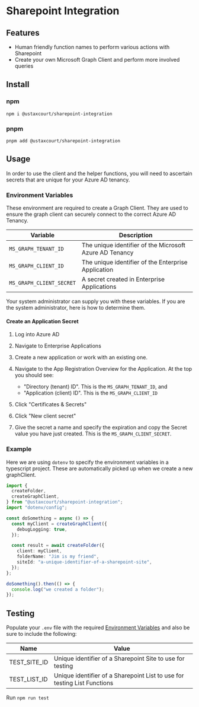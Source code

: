 # Sharepoint Integration

## Features

- Human friendly function names to perform various actions with Sharepoint
- Create your own Microsoft Graph Client and perform more involved queries

## Install

### npm

```
npm i @ustaxcourt/sharepoint-integration
```

### pnpm

```
pnpm add @ustaxcourt/sharepoint-integration
```

## Usage

In order to use the client and the helper functions, you will need to ascertain secrets that are unique for your Azure AD tenancy.

### Environment Variables

These environment are required to create a Graph Client. They are used to ensure the graph client can securely connect to the correct Azure AD Tenancy.

| Variable                 | Description                                             |
| ------------------------ | ------------------------------------------------------- |
| `MS_GRAPH_TENANT_ID`     | The unique identifier of the Microsoft Azure AD Tenancy |
| `MS_GRAPH_CLIENT_ID`     | The unique identifier of the Enterprise Application     |
| `MS_GRAPH_CLIENT_SECRET` | A secret created in Enterprise Applications             |

Your system administrator can supply you with these variables. If you are the system administrator, here is how to determine them.

#### Create an Application Secret

1. Log into Azure AD
2. Navigate to Enterprise Applications
3. Create a new application or work with an existing one.
4. Navigate to the App Registration Overview for the Application. At the top you should see:

   - "Directory (tenant) ID". This is the `MS_GRAPH_TENANT_ID`, and
   - "Application (client) ID". This is the `MS_GRAPH_CLIENT_ID`

5. Click "Certificates & Secrets"
6. Click "New client secret"
7. Give the secret a name and specify the expiration and copy the Secret value you have just created. This is the `MS_GRAPH_CLIENT_SECRET`.

### Example

Here we are using `dotenv` to specify the environment variables in a typescript project. These are automatically picked up when we create a new graphClient.

```typescript
import {
  createFolder,
  createGraphClient,
} from "@ustaxcourt/sharepoint-integration";
import "dotenv/config";

const doSomething = async () => {
  const myClient = createGraphClient({
    debugLogging: true,
  });

  const result = await createFolder({
    client: myClient,
    folderName: "Jim is my friend",
    siteId: "a-unique-identifier-of-a-sharepoint-site",
  });
};

doSomething().then(() => {
  console.log("we created a folder");
});
```

## Testing

Populate your `.env` file with the required [Environment Variables](#environment-variables) and also be sure to include the following:

| Name         | Value                                                                    |
| ------------ | ------------------------------------------------------------------------ |
| TEST_SITE_ID | Unique identifier of a Sharepoint Site to use for testing                |
| TEST_LIST_ID | Unique identifier of a Sharepoint List to use for testing List Functions |

Run `npm run test`
